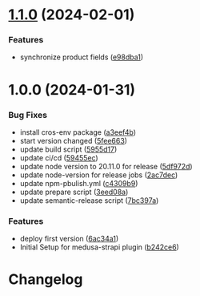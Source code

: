 # [1.1.0](https://github.com/shavidze/plugin-medusa-strapi/compare/v1.0.0...v1.1.0) (2024-02-01)


### Features

* synchronize product fields ([e98dba1](https://github.com/shavidze/plugin-medusa-strapi/commit/e98dba15e0ec21525ef1b3e0988ed873c3f69d7f))

# 1.0.0 (2024-01-31)


### Bug Fixes

* install cros-env package ([a3eef4b](https://github.com/shavidze/plugin-medusa-strapi/commit/a3eef4b9b44703be85d978650b84e67839532bdc))
* start version changed ([5fee663](https://github.com/shavidze/plugin-medusa-strapi/commit/5fee663e1b451d57a02dab83588d75e604920606))
* update build script ([5955d17](https://github.com/shavidze/plugin-medusa-strapi/commit/5955d175fc520ccb7fb95edafd62699d4af75b77))
* update ci/cd ([59455ec](https://github.com/shavidze/plugin-medusa-strapi/commit/59455ec4f952fd6a86d03df6767c5694499a08a5))
* update node version to 20.11.0 for release ([5df972d](https://github.com/shavidze/plugin-medusa-strapi/commit/5df972d87f32619e1563962d6fb5b645fe9f2c7c))
* update node-version for release jobs ([2ac7dec](https://github.com/shavidze/plugin-medusa-strapi/commit/2ac7dec6c4b09748c10442abf98e7f5dfbc234e7))
* update npm-pbulish.yml ([c4309b9](https://github.com/shavidze/plugin-medusa-strapi/commit/c4309b9fb1e7d50730d08866603be036124e73b6))
* update prepare script ([3eed08a](https://github.com/shavidze/plugin-medusa-strapi/commit/3eed08ad4e0f8a34de0b82ef10c1d74b3ec7240c))
* update semantic-release script ([7bc397a](https://github.com/shavidze/plugin-medusa-strapi/commit/7bc397ab00148b78c8bfbb0c136c6dce2d469abf))


### Features

* deploy first version ([6ac34a1](https://github.com/shavidze/plugin-medusa-strapi/commit/6ac34a159083c50864dfd918d1caff3ee8625ad3))
* Initial Setup for medusa-strapi plugin ([b242ce6](https://github.com/shavidze/plugin-medusa-strapi/commit/b242ce623eb48af9dd57d58f76571a333aea580a))

# Changelog
